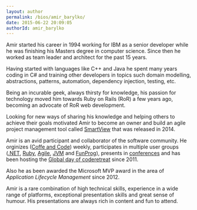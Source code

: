 ```yaml
---
layout: author
permalink: /bios/amir_barylko/
date: 2015-06-22 20:09:05
authorId: amir_barylko
---
```


Amir started his career in 1994 working for IBM as a senior developer while he was finishing his Masters degree in computer science. Since then he worked as team leader and architect for the past 15 years.

Having started with languages like C++ and Java he spent many years coding in C# and training other developers in topics such domain modelling, abstractions, patterns, automation, dependency injection, testing, etc.

Being an incurable geek, always thirsty for knowledge, his passion for technology moved him towards Ruby on Rails (RoR) a few years ago, becoming an advocate of RoR web development.

Looking for new ways of sharing his knowledge and helping others to achieve their goals motivated Amir to become an owner and build an agile project management tool called [SmartView](http://smartview.io) that was released in 2014.

Amir is an avid participant and collaborator of the software community. He orginizes ([Coffe and Code](http://www.meetup.com/wpgcoffeecode/)) weekly, participates in multiple user groups ([.NET](http://winnipegdotnet.org), [Ruby](http://www.meetup.com/winnipegrb), [Agile](http://www.meetup.com/agilewpg/), [JVM](http://www.meetup.com/theWfPG/) and [FunProg](http://www.meetup.com/theWjPG/)), presents in  [conferences](http://bit.ly/abarylkopresentations) and has been hosting the [Global day of coderetreat](http://coderetreat.org) since 2011.

Also he as been awarded the Microsoft MVP award in the area of _Application Lifecycle Management_ since 2012.

Amir is a rare combination of high technical skills, experience in a wide range of platforms, exceptional presentation skills and great sense of humour. His presentations are always rich in content and fun to attend.
